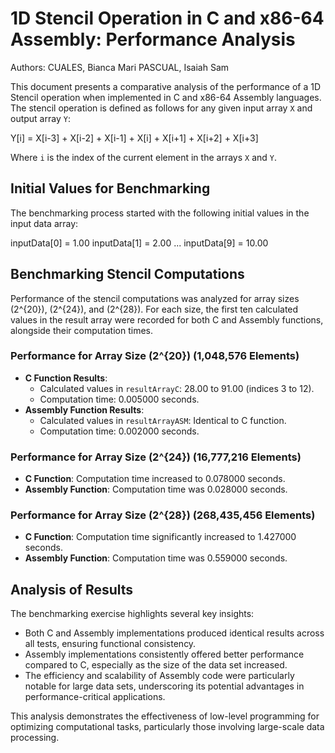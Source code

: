 # 1D Stencil Operation in C and x86-64 Assembly: Performance Analysis

Authors:
CUALES, Bianca Mari
PASCUAL, Isaiah Sam

This document presents a comparative analysis of the performance of a 1D Stencil operation when implemented in C and x86-64 Assembly languages. The stencil operation is defined as follows for any given input array `X` and output array `Y`:

Y[i] = X[i-3] + X[i-2] + X[i-1] + X[i] + X[i+1] + X[i+2] + X[i+3]


Where `i` is the index of the current element in the arrays `X` and `Y`.

## Initial Values for Benchmarking

The benchmarking process started with the following initial values in the input data array:

inputData[0] = 1.00
inputData[1] = 2.00
...
inputData[9] = 10.00


## Benchmarking Stencil Computations

Performance of the stencil computations was analyzed for array sizes \(2^{20}\), \(2^{24}\), and \(2^{28}\). For each size, the first ten calculated values in the result array were recorded for both C and Assembly functions, alongside their computation times.

### Performance for Array Size \(2^{20}\) (1,048,576 Elements)

- **C Function Results**:
  - Calculated values in `resultArrayC`: 28.00 to 91.00 (indices 3 to 12).
  - Computation time: 0.005000 seconds.
- **Assembly Function Results**:
  - Calculated values in `resultArrayASM`: Identical to C function.
  - Computation time: 0.002000 seconds.

### Performance for Array Size \(2^{24}\) (16,777,216 Elements)

- **C Function**: Computation time increased to 0.078000 seconds.
- **Assembly Function**: Computation time was 0.028000 seconds.

### Performance for Array Size \(2^{28}\) (268,435,456 Elements)

- **C Function**: Computation time significantly increased to 1.427000 seconds.
- **Assembly Function**: Computation time was 0.559000 seconds.

## Analysis of Results

The benchmarking exercise highlights several key insights:

- Both C and Assembly implementations produced identical results across all tests, ensuring functional consistency.
- Assembly implementations consistently offered better performance compared to C, especially as the size of the data set increased.
- The efficiency and scalability of Assembly code were particularly notable for large data sets, underscoring its potential advantages in performance-critical applications.

This analysis demonstrates the effectiveness of low-level programming for optimizing computational tasks, particularly those involving large-scale data processing.

